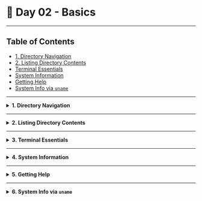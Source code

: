 # 🐧 Day 02 - Basics

---

## Table of Contents

- [1. Directory Navigation](#directory-navigation)  
- [2. Listing Directory Contents](#listing-directory-contents)  
- [Terminal Essentials](#terminal-essentials)  
- [System Information](#system-information)  
- [Getting Help](#getting-help)  
- [System Info via `uname`](#system-info-via-uname)  

---

<details>
<summary><strong>1. Directory Navigation</strong></summary>

## Theory & Notes

- **Filesystem Hierarchy**  
  Linux organizes files and directories in a single inverted tree, starting at the root directory (`/`). Every file and directory lives somewhere under `/`, with no “drives” like in Windows.

- **Current Working Directory (CWD)**  
  The shell always operates in some directory the CWD. You can think of it as “where you are right now” in the filesystem.  
  - `pwd` (“print working directory”) tells you the CWD.  
  - `cd` (“change directory”) moves you to a different directory, either by name or by path.

- **Absolute vs. Relative Paths**  
  - **Absolute path** starts from root: `/home/akhil/projects`  
  - **Relative path** starts from your CWD: if you’re in `/home/akhil`, then `cd linux` takes you to `/home/akhil/linux`.  
  - `..` means “parent directory,” so `cd ..` moves you up one level.

- **Creating Directories**  
  - `mkdir <dir>` makes one new directory.  
  - `mkdir -p a/b/c` will create nested directories in one shot: if `a` or `a/b` don’t exist, they’ll be created automatically.

- **Removing Directories**  
  - `rmdir <dir>` only removes an empty directory.  
  - `rm -rf <dir>` force-deletes a directory and _all_ of its contents (files and subdirectories). **Use with caution!**


---

| Command    | Description                | Syntax            | Example                              |
| ---------- | -------------------------- | ----------------- | ------------------------------------ |
| `pwd`      | Show current directory     | `pwd`             | `pwd`                                 |
| `cd`       | Change directory           | `cd <dir>`        | `cd linux`                            |
| `cd ..`    | Go up one directory level  | `cd ..`           | `cd ..`                               |
| `mkdir`    | Create a new directory     | `mkdir <dir>`     | `mkdir devops`                        |
| `mkdir -p` | Create nested directory    | `mkdir -p a/b/c`  | `mkdir -p akhil/linux/backup`    |
| `rmdir`    | Remove empty directory     | `rmdir <dir>`     | `rmdir devops`                        |
| `rm -rf`   | Delete non-empty directory | `rm -rf <dir>`    | `rm -rf akhil`                       |

</details>

---




<details>
<summary><strong>2. Listing Directory Contents</strong></summary>

## Theory & Notes

- **Listing Files & Directories**  
  The `ls` command shows you what’s in the current directory (or a specified directory). By default, it lists filenames only.

- **Common Options**  
  - `-l` (long format) adds details: permissions, owner, size, and timestamp. (alphabetical order) 
  - `-a` (all) includes hidden files (those beginning with `.`).  
  - `-h` (human-readable) prints file sizes in KB/MB/GB units when used with `-l`.  
  - `-t` (time) sorts by modification time, newest first.  
  - `-r` (reverse) swaps the sort order (oldest first when combined with `-t`).  
  - `-d` (directory) shows information about the directory itself rather than its contents.

- **Combining Options**  
  You can chain multiple flags after a single `-`, for example `ls -lh` or `ls -ltr`. Order doesn’t matter: `ls -lt -r` is equivalent to `ls -lrt`.

---

| Command   | Description                            | Syntax / Example           |
| --------- | -------------------------------------- | -------------------------- |
| `ls`      | List files and directories             | `ls`                       |
| `ls -l`   | Detailed list (permissions, size, etc) in alphabetical order  | `ls -l` |
| `ls -lr`  | Detailed list (permissions, size, etc) in reverse alphabetical order  | `ls -l` |
| `ls -a`   | Include hidden files                     | `ls -a`                     |
| `ls -lh`  | Long format with human-readable sizes    | `ls -lh`                    |
| `ls -lt`  | Sort by modification time (newest first) | `ls -lt`                    |
| `ls -ltr` | Sort by modification time (oldest first) | `ls -ltr`                   |
| `ls -ld`  | Show directory info instead of contents | `ls -ld <dir>` (e.g., `ls -ld devops/`) |

</details>

---




<details>
<summary><strong>3. Terminal Essentials</strong></summary>

## Theory & Notes

- **Clearing the Screen**  
  The `clear` command wipes the terminal display, giving you a fresh view without closing the session or affecting your command history.

- **Command History**  
  The shell keeps a list of commands you’ve executed in the current session (and often across sessions).  
  - `history` prints this list with numbered entries.  
  - You can re-run any past command by referencing its number.

- **Re-running Commands**  
  - `!<num>` retrieves and executes the command with that history number (e.g., `!42`).  
  - `!-1` repeats the very last command you ran. You can also use `!-2`, `!-3`, etc., to go further back.

---

| Command   | Description                   | Syntax / Example  |
| --------- | ----------------------------- | ----------------- |
| `clear`   | Clear the terminal screen     | `clear`           |
| `history` | Show command history          | `history`         |
| `!<num>`  | Re-run command by number      | `!42`             |
| `!-1`     | Re-run last command           | `!-1`             |

</details>

---



<details>
<summary><strong>4. System Information</strong></summary>

## Theory & Notes

- **Current User & Sessions**  
  - `whoami` prints the username of the user running the shell.  
  - `who` shows all users currently logged into the system, their terminals, and login times.

- **System Uptime**  
  - `uptime` reports how long the system has been running, along with load averages for the past 1, 5, and 15 minutes.

- **Date & Time**  
  - `date` displays the current system date and time. You can also format its output (e.g., `date +"%Y-%m-%d %H:%M:%S"`).

---

| Command   | Description               | Syntax / Example                      |
| --------- | ------------------------- | ------------------------------------- |
| `whoami`  | Show current user         | `whoami`                              |
| `who`     | List logged-in users      | `who`                                 |
| `uptime`  | Show system uptime        | `uptime`                              |
| `date`    | Display date and time     | `date`                                |

</details>


---




<details>
<summary><strong>5. Getting Help</strong></summary>

## Theory & Notes

- **Manual Pages (`man`)**  
  Every command usually comes with its own “man page” containing detailed documentation. Use `man <cmd>` to read it in the pager.
  cmd = command
  
- **One-Line Summaries (`whatis`)**  
  Quickly view a brief description of a command without paging through the full manual.

- **Locating Binaries & Documentation (`whereis`)**  
  Finds the locations of the executable, source, and man pages for a given command.

- **Which Executable (`which`)**  
  Shows the exact path of the command that would be executed in your current PATH.

---

| Command   | Description                   | Syntax           | Example        |
| --------- | ----------------------------- | ---------------- | -------------- |
| `man`     | View manual page              | `man <cmd>`      | `man ls`       |
| `whatis`  | One-line description          | `whatis <cmd>`   | `whatis clear` |
| `whereis` | Locate binary and docs        | `whereis <cmd>`  | `whereis uname`|
| `which`   | Show command path             | `which <cmd>`    | `which ls`     |

</details>

---




<details>
<summary><strong>6. System Info via <code>uname</code></strong></summary>

## Theory & Notes

- **`uname` Command**  
  Reports information about the system and kernel. By default, it prints the kernel name.

- **Common Options**  
  - `-s` (kernel name)  
  - `-r` (kernel release version)  
  - `-n` (network node hostname)  
  - `-m` (machine hardware name/type)  
  - `-a` (all) prints all available information in one go

- **Usage**  
  Combine `uname` with these flags to quickly inspect your OS and hardware details, useful for scripting or troubleshooting.

---

| Option | Description         | Syntax / Example |
| ------ | ------------------- | ---------------- |
| `-s`   | Kernel name         | `uname -s`       |
| `-r`   | Kernel release      | `uname -r`       |
| `-n`   | Hostname            | `uname -n`       |
| `-m`   | Machine type        | `uname -m`       |
| `-a`   | All system info     | `uname -a`       |

</details>

